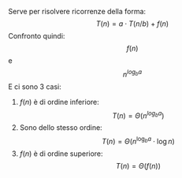 Serve per risolvere ricorrenze della forma:
$$T(n)=a⋅T(n/b)+f(n)$$
Confronto quindi: $$f(n)$$e $$n^{log_ba}$$E ci sono 3 casi:
1. $f(n)$ è di ordine inferiore: $$T(n)=\Theta(n^{log_ba})$$
2. Sono dello stesso ordine:$$T(n)=\Theta(n^{\log_b​a}\cdot \log n)$$
3. $f(n)$ è di ordine superiore: $$T(n)=\Theta(f(n))$$
